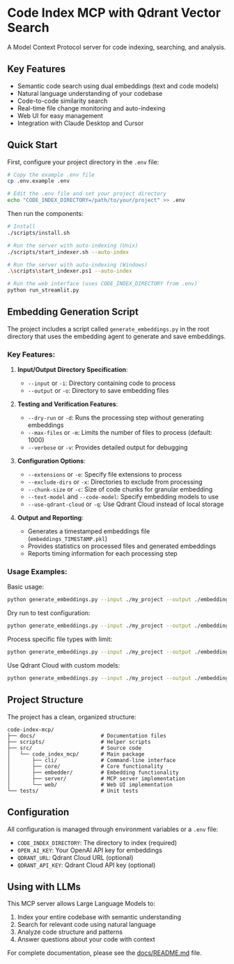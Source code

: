 # Code Index MCP with Qdrant Vector Search

A Model Context Protocol server for code indexing, searching, and analysis.

## Key Features

- Semantic code search using dual embeddings (text and code models)
- Natural language understanding of your codebase
- Code-to-code similarity search
- Real-time file change monitoring and auto-indexing
- Web UI for easy management
- Integration with Claude Desktop and Cursor

## Quick Start

First, configure your project directory in the `.env` file:

```bash
# Copy the example .env file
cp .env.example .env

# Edit the .env file and set your project directory
echo "CODE_INDEX_DIRECTORY=/path/to/your/project" >> .env
```

Then run the components:

```bash
# Install
./scripts/install.sh

# Run the server with auto-indexing (Unix)
./scripts/start_indexer.sh --auto-index

# Run the server with auto-indexing (Windows)
.\scripts\start_indexer.ps1 --auto-index

# Run the web interface (uses CODE_INDEX_DIRECTORY from .env)
python run_streamlit.py
```

## Embedding Generation Script

The project includes a script called `generate_embeddings.py` in the root directory that uses the embedding agent to generate and save embeddings.

### Key Features:

1. **Input/Output Directory Specification**:
   - `--input` or `-i`: Directory containing code to process
   - `--output` or `-o`: Directory to save embedding files

2. **Testing and Verification Features**:
   - `--dry-run` or `-d`: Runs the processing step without generating embeddings
   - `--max-files` or `-m`: Limits the number of files to process (default: 1000)
   - `--verbose` or `-v`: Provides detailed output for debugging

3. **Configuration Options**:
   - `--extensions` or `-e`: Specify file extensions to process
   - `--exclude-dirs` or `-x`: Directories to exclude from processing
   - `--chunk-size` or `-c`: Size of code chunks for granular embedding
   - `--text-model` and `--code-model`: Specify embedding models to use
   - `--use-qdrant-cloud` or `-q`: Use Qdrant Cloud instead of local storage

4. **Output and Reporting**:
   - Generates a timestamped embeddings file (`embeddings_TIMESTAMP.pkl`)
   - Provides statistics on processed files and generated embeddings
   - Reports timing information for each processing step

### Usage Examples:

Basic usage:
```bash
python generate_embeddings.py --input ./my_project --output ./embeddings
```

Dry run to test configuration:
```bash
python generate_embeddings.py --input ./my_project --output ./embeddings --dry-run --verbose
```

Process specific file types with limit:
```bash
python generate_embeddings.py --input ./my_project --output ./embeddings --max-files 100 --extensions py js ts
```

Use Qdrant Cloud with custom models:
```bash
python generate_embeddings.py --input ./my_project --output ./embeddings --use-qdrant-cloud --text-model text-embedding-3-large --code-model text-embedding-3-large
```

## Project Structure

The project has a clean, organized structure:

```
code-index-mcp/
├── docs/                     # Documentation files
├── scripts/                  # Helper scripts
├── src/                      # Source code
│   └── code_index_mcp/       # Main package
│       ├── cli/              # Command-line interface
│       ├── core/             # Core functionality
│       ├── embedder/         # Embedding functionality
│       ├── server/           # MCP server implementation
│       └── web/              # Web UI implementation
└── tests/                    # Unit tests
```

## Configuration

All configuration is managed through environment variables or a `.env` file:

- `CODE_INDEX_DIRECTORY`: The directory to index (required)
- `OPEN_AI_KEY`: Your OpenAI API key for embeddings
- `QDRANT_URL`: Qdrant Cloud URL (optional)
- `QDRANT_API_KEY`: Qdrant Cloud API key (optional)

## Using with LLMs

This MCP server allows Large Language Models to:

1. Index your entire codebase with semantic understanding
2. Search for relevant code using natural language
3. Analyze code structure and patterns
4. Answer questions about your code with context

For complete documentation, please see the [docs/README.md](docs/README.md) file.
